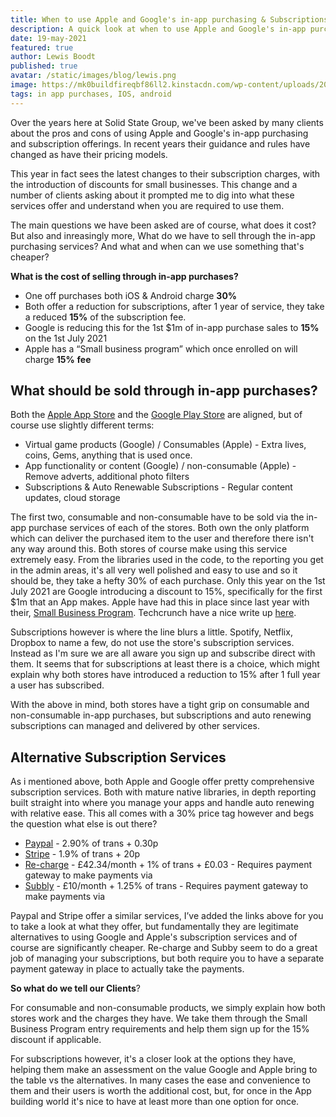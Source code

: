 ```yaml
---
title: When to use Apple and Google's in-app purchasing & Subscriptions service.
description: A quick look at when to use Apple and Google's in-app purchasing & subscriptions offerings when building Apps.
date: 19-may-2021
featured: true
author: Lewis Boodt
published: true
avatar: /static/images/blog/lewis.png
image: https://mk0buildfireqbf86ll2.kinstacdn.com/wp-content/uploads/2018/03/boost-your-in-app-purchases.jpg
tags: in app purchases, IOS, android
---
```


Over the years here at Solid State Group, we've been asked by many clients about the pros and cons of using Apple and Google's in-app purchasing and subscription offerings. In recent years their guidance and rules have changed as have their pricing models. 

This year in fact sees the latest changes to their subscription charges, with the introduction of discounts for small businesses. This change and a number of clients asking about it prompted me to dig into what these services offer and understand when you are required to use them.

The main questions we have been asked are of course, what does it cost? But also and inreasingly more, What do we have to sell through the in-app purchasing services? And what and when can we use something that's cheaper?

**What is the cost of selling through in-app purchases?**

- One off purchases both iOS & Android charge **30%**
- Both offer a reduction for subscriptions, after 1 year of service, they take a reduced **15%** of the subscription fee.
- Google is reducing this for the 1st $1m of in-app purchase sales to **15%** on the 1st July 2021
- Apple has a “Small business program” which once enrolled on will charge **15%** **fee**

## What should be sold through in-app purchases?

Both the  [Apple App Store](https://developer.apple.com/in-app-purchase/) and the [Google Play Store](https://developer.android.com/distribute/best-practices/earn/in-app-purchases) are aligned, but of course use slightly different terms:

- Virtual game products (Google) / Consumables (Apple)  - Extra lives, coins, Gems, anything that is used once.
- App functionality or content (Google) / non-consumable (Apple)  - Remove adverts, additional photo filters 
- Subscriptions & Auto Renewable Subscriptions - Regular content updates, cloud storage

The first two, consumable and non-consumable have to be sold via the in-app purchase services of each of the stores. Both own the only platform which can deliver the purchased item to the user and therefore there isn't any way around this. Both stores of course make using this service extremely easy. From the libraries used in the code, to the reporting you get in the admin areas, it's all very well polished and easy to use and so it should be, they take a hefty 30% of each purchase. Only this year on the 1st July 2021 are Google introducing a discount to 15%, specifically for the first $1m that an App makes. Apple have had this in place since last year with their, [Small Business Program](https://developer.apple.com/app-store/small-business-program/). Techcrunch have a nice write up [here](https://techcrunch.com/2021/03/16/google-play-drops-commissions-to-15-from-30-following-apples-move-last-year/#:~:text=The%20Android%2Dmaker%20said%20on,Play%20billing%20system%20each%20year.).

Subscriptions however is where the line blurs a little. Spotify, Netflix, Dropbox to name a few, do not use the store's subscription services. Instead as I'm sure we are all aware you sign up and subscribe direct with them. It seems that for subscriptions at least there is a choice, which might explain why both stores have introduced a reduction to 15% after 1 full year a user has subscribed.

With the above in mind, both stores have a tight grip on consumable and non-consumable in-app purchases, but subscriptions and auto renewing subscriptions can managed and delivered by other services.

## Alternative Subscription Services

As i mentioned above, both Apple and Google offer pretty comprehensive subscription services. Both with mature native libraries, in depth reporting built straight into where you manage your apps and handle auto renewing with relative ease. This all comes with a 30% price tag however and begs the question what else is out there?

- [Paypal](https://www.paypal.com/merchantapps/appcenter/acceptpayments/subscriptions)  - 2.90% of trans + 0.30p
- [Stripe](https://stripe.com/docs/billing/subscriptions/overview)  - 1.9% of trans + 20p 
- [Re-charge](https://rechargepayments.com/)  - £42.34/month + 1% of trans + £0.03 - Requires payment gateway to make payments via
- [Subbly](https://www.subbly.co/) - £10/month + 1.25% of trans - Requires payment gateway to make payments via

Paypal and Stripe offer a similar services, I’ve added the links above for you to take a look at what they offer, but fundamentally they are legitimate alternatives to using Google and Apple's subscription services and of course are significantly cheaper. Re-charge and Subby seem to do a great job of managing your subscriptions, but both require you to have a separate payment gateway in place to actually take the payments.

**So what do we tell our Clients**?

For consumable and non-consumable products, we simply explain how both stores work and the charges they have. We take them through the Small Business Program entry requirements and help them sign up for the 15% discount if applicable. 

For subscriptions however, it's a closer look at the options they have, helping them make an assessment on the value Google and Apple bring to the table vs the alternatives. In many cases the ease and convenience to them and their users is worth the additional cost, but, for once in the App building world it's nice to have at least more than one option for once.



